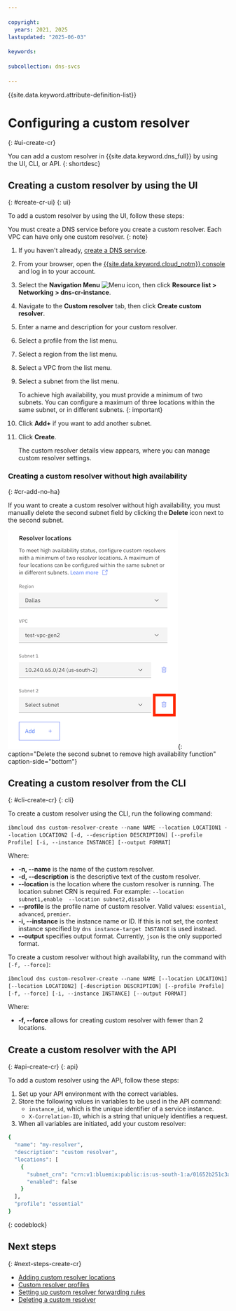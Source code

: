 ```yaml
---

copyright:
  years: 2021, 2025
lastupdated: "2025-06-03"

keywords:

subcollection: dns-svcs

---
```


{{site.data.keyword.attribute-definition-list}}

# Configuring a custom resolver
{: #ui-create-cr}

You can add a custom resolver in {{site.data.keyword.dns_full}} by using the UI, CLI, or API.
{: shortdesc}

## Creating a custom resolver by using the UI
{: #create-cr-ui}
{: ui}

To add a custom resolver by using the UI, follow these steps:

   You must create a DNS service before you create a custom resolver. Each VPC can have only one custom resolver.
   {: note}
   
1. If you haven't already, [create a DNS service](/docs/dns-svcs?topic=dns-svcs-getting-started&interface=ui).
1. From your browser, open the [{{site.data.keyword.cloud_notm}} console](/login) and log in to your account.
1. Select the **Navigation Menu** ![Menu icon](../icons/icon_hamburger.svg), then click **Resource list > Networking > dns-cr-instance**.
1. Navigate to the **Custom resolver** tab, then click **Create custom resolver**. 
1. Enter a name and description for your custom resolver.
1. Select a profile from the list menu.
1. Select a region from the list menu.
1. Select a VPC from the list menu.
1. Select a subnet from the list menu.

   To achieve high availability, you must provide a minimum of two subnets. You can configure a maximum of three locations within the same subnet, or in different subnets.
   {: important}

1. Click **Add+** if you want to add another subnet.
1. Click **Create**.

   The custom resolver details view appears, where you can manage custom resolver settings.

### Creating a custom resolver without high availability
{: #cr-add-no-ha}

If you want to create a custom resolver without high availability, you must manually delete the second subnet field by clicking the **Delete** icon next to the second subnet.

![Delete second subnet](images/cr-no-ha.png "Delete the second subnet by clicking trashcan icon"){: caption="Delete the second subnet to remove high availability function" caption-side="bottom"}

## Creating a custom resolver from the CLI
{: #cli-create-cr}
{: cli}

To create a custom resolver using the CLI, run the following command:

`ibmcloud dns custom-resolver-create --name NAME --location LOCATION1 --location LOCATION2 [-d, --description DESCRIPTION] [--profile Profile] [-i, --instance INSTANCE] [--output FORMAT]`

Where:

- **-n, --name** is the name of the custom resolver.
- **-d, --description** is the descriptive text of the custom resolver.
- **--location** is the location where the custom resolver is running. The location subnet CRN is required. For example: `--location subnet1,enable  --location subnet2,disable`
- **--profile** is the profile name of custom resolver. Valid values: `essential`, `advanced`, `premier`.
- **-i, --instance** is the instance name or ID. If this is not set, the context instance specified by `dns instance-target INSTANCE` is used instead.
- **--output** specifies output format. Currently, `json` is the only supported format.

To create a custom resolver without high availability, run the command with `[-f, --force]`:

`ibmcloud dns custom-resolver-create --name NAME [--location LOCATION1] [--location LOCATION2] [-description DESCRIPTION] [--profile Profile] [-f, --force] [-i, --instance INSTANCE] [--output FORMAT]`

Where:

- **-f, --force** allows for creating custom resolver with fewer than 2 locations.


## Create a custom resolver with the API
{: #api-create-cr}
{: api}

To add a custom resolver using the API, follow these steps:

1. Set up your API environment with the correct variables.
1. Store the following values in variables to be used in the API command:
    * `instance_id`, which is the unique identifier of a service instance.
    * `X-Correlation-ID`, which is a string that uniquely identifies a request.
1. When all variables are initiated, add your custom resolver:

```sh
{
  "name": "my-resolver",
  "description": "custom resolver",
  "locations": [
    {
      "subnet_crn": "crn:v1:bluemix:public:is:us-south-1:a/01652b251c3ae2787110a995d8db0135::subnet:0716-b49ef064-0f89-4fb1-8212-135b12568f04",
      "enabled": false
    }
  ],
  "profile": "essential"
}
```
{: codeblock}


## Next steps
{: #next-steps-create-cr}

* [Adding custom resolver locations](/docs/dns-svcs?topic=dns-svcs-cr-res-loc-add)
* [Custom resolver profiles](/docs/dns-svcs?topic=dns-svcs-custom-resolver#cr-profiles)
* [Setting up custom resolver forwarding rules](/docs/dns-svcs?topic=dns-svcs-cr-fwd-rules-add)
* [Deleting a custom resolver](/docs/dns-svcs?topic=dns-svcs-cr-delete)
